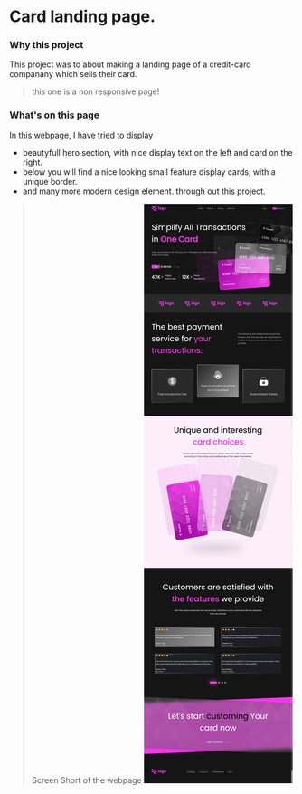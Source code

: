 # Card landing page.

### Why this project

This project was to about making a landing page of a credit-card companany which sells their card.

> this one is a non responsive page!

### **What's on this page**

In this webpage, I have tried to display

- beautyfull hero section, with nice display text on the left and card on the right.
- below you will find a nice looking small feature display cards, with a unique border.
- and many more modern design element. through out this project.

> Screen Short of the webpage
> ![herosection-SS](./ScreenShots%20/SCR-20221228-pgh.jpeg)
